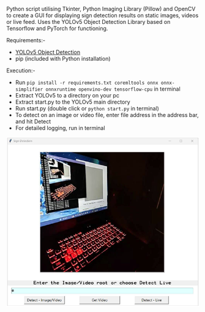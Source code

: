 Python script utilising Tkinter, Python Imaging Library (Pillow) and OpenCV to create a GUI for displaying sign detection results on static images, videos or live feed.
Uses the YOLOv5 Object Detection Library based on Tensorflow and PyTorch for functioning.

Requirements:-  
- [YOLOv5 Object Detection](https://github.com/ultralytics/yolov5)
- pip (included with Python installation)

Execution:-  
- Run `pip install -r requirements.txt coremltools onnx onnx-simplifier onnxruntime openvino-dev tensorflow-cpu` in terminal
- Extract YOLOv5 to a directory on your pc
- Extract start.py to the YOLOv5 main directory
- Run start.py (double click or `python start.py` in terminal)
- To detect on an image or video file, enter file address in the address bar, and hit Detect
- For detailed logging, run in terminal

![Screen of the GUI](https://github.com/mfarhanz/Random-Scripts/blob/main/Sign%20Detection/assets/images/screen.png)
